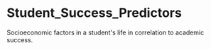 # Student_Success_Predictors
Socioeconomic factors in a student's life in correlation to academic success.

